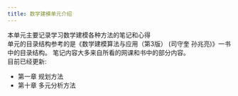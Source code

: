 ```yaml
---
title: 数学建模单元介绍
---
```

本单元主要记录学习数学建模各种方法的笔记和心得  
单元的目录结构参考的是《数学建模算法与应用（第3版） (司守奎 孙兆亮)》一书中的目录结构。
笔记内容大多来自所看的网课和书中的部分内容。  
目前已经更新:
- 第一章 规划方法
- 第十章 多元分析方法